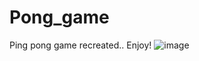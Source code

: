 # Pong_game
Ping pong game recreated.. Enjoy!
![image](https://github.com/Gideon1107/Pong_game/assets/51706462/79d4708c-9931-4b47-9ccd-e22c271f15a9)
